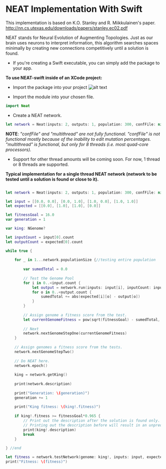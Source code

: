 # NEAT Implementation With Swift

This implementation is based on K.O. Stanley and R. Miikkulainen's paper.
  http://nn.cs.utexas.edu/downloads/papers/stanley.ec02.pdf
  
NEAT stands for Neural Evolution of Augmenting Topologies. Just as our brain uses neurons to interpret information, this algorithm searches spaces minimally by creating new connections competitively until a solution is found.





- If you're creating a Swift executable, you can simply add the package to your app.


**To use NEAT-swift inside of an XCode project:**

- Import the package into your project
![alt text](http://www.troydeville.com/wp-content/uploads/2018/06/neatImport.png)

- Import the module into your chosen file.
```Swift
import Neat
```

- Create a NEAT network.
```Swift
let network = Neat(inputs: 2, outputs: 1, population: 300, confFile: nil, multithread: false)
```
**NOTE**: *"confFile" and "multithread" are not fully functional.
  "confFile" is not functional mostly because of the inability to edit mutation percentages.
  "multithread" is functional, but only for 8 threads (i.e. most quad-core processors).*
  - Support for other thread amounts will be coming soon. For now, 1 thread or 8 threads are supported.
  

**Typical implementation for a single thread NEAT network (network to be tested until a solution is found or close to it).**
```Swift

let network = Neat(inputs: 2, outputs: 1, population: 300, confFile: nil, multithread: false)

let input = [[0.0, 0.0], [0.0, 1.0], [1.0, 0.0], [1.0, 1.0]]
let expected = [[0.0], [1.0], [1.0], [0.0]]

let fitnessGoal = 16.0
var generation = 1

var king: NGenome?

let inputCount = input[0].count
let outputCount = expected[0].count

while true {
        
    for _ in 1...network.populationSize {//testing entire population
        
        var sumedTotal = 0.0
        
        // Test the Genome Pool
        for i in 0..<input.count {
            let output = network.run(inputs: input[i], inputCount: inputCount, outputCount: outputCount)
            for o in 0..<output.count {
                sumedTotal += abs(expected[i][o] - output[o])
            }
        }
        
        // Assign genome a fitness score from the test.
        let currentGenomeFitness = pow(sqrt(fitnessGoal) - sumedTotal, 2)
        
        // Next
        network.nextGenomeStepOne(currentGenomeFitness)
    }
        
    // Assign genomes a fitness score from the tests.
    network.nextGenomeStepTwo()
    
    // Do NEAT here.
    network.epoch()
    
    king = network.getKing()
    
    print(network.description)
    
    print("Generation: \(generation)")
    generation += 1
    
    print("King fitness: \(king!.fitness)")
    
    if king!.fitness >= fitnessGoal*0.965 {
        // Print out the description after the solution is found only.
        // Printing out the description before will result in an unpredictable outcome
        print(king!.description)
        break
    }
    
} //end

let fitness = network.testNetwork(genome: king!, inputs: input, expected: expected, inputCount: inputCount, outputCount: outputCount, testType: .distanceSquared, info: true)
print("Fitness: \(fitness)")


```
